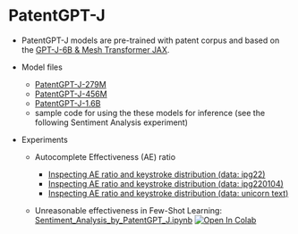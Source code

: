 # PatentGPT-J 
 
* PatentGPT-J models are pre-trained with patent corpus and based on the [GPT-J-6B & Mesh Transformer JAX](https://github.com/kingoflolz/mesh-transformer-jax). 

* Model files
  * [PatentGPT-J-279M](https://huggingface.co/patent/patentgpt-j-279M/tree/main)
  * [PatentGPT-J-456M](https://huggingface.co/patent/patentgpt-j-456M/tree/main)
  * [PatentGPT-J-1.6B](https://huggingface.co/patent/patentgpt-j-1.6B/tree/main)
  * sample code for using the these models for inference (see the following Sentiment Analysis experiment)

* Experiments
  * Autocomplete Effectiveness (AE) ratio 
    * [Inspecting AE ratio and keystroke distribution (data: ipg22)](https://huggingface.co/spaces/patent/demo1)
    * [Inspecting AE ratio and keystroke distribution (data: ipg220104)](https://huggingface.co/spaces/patent/demo2)
    * [Inspecting AE ratio and keystroke distribution (data: unicorn text)](https://huggingface.co/spaces/patent/demo3)
    
  * Unreasonable effectiveness in Few-Shot Learning: [Sentiment_Analysis_by_PatentGPT_J.ipynb](https://github.com/jiehsheng/PatentGPT-J/blob/master/Sentiment_Analysis_by_PatentGPT_J.ipynb)  [![Open In Colab](https://colab.research.google.com/assets/colab-badge.svg)](https://colab.research.google.com/github/jiehsheng/PatentGPT-J/blob/master/Sentiment_Analysis_by_PatentGPT_J.ipynb)
